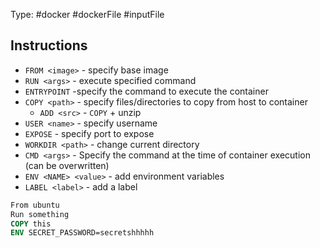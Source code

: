 Type: #docker #dockerFile #inputFile

## Instructions
- `FROM <image>` - specify base image
- `RUN <args>` - execute specified command
- `ENTRYPOINT` -specify the command to execute the container
- `COPY <path>` - specify files/directories to copy from host to container
	- `ADD <src>` - `COPY` + unzip
- `USER <name>` - specify username 
- `EXPOSE` - specify port to expose
- `WORKDIR <path>` - change current directory
- `CMD <args>` - Specify the command at the time of container execution (can be overwritten)
- `ENV <NAME> <value>` - add environment variables 
- `LABEL <label>` - add a label

```dockerfile
From ubuntu
Run something
COPY this
ENV SECRET_PASSWORD=secretshhhhh
```


